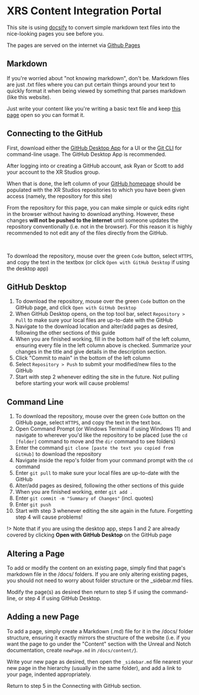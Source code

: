 # XRS Content Integration Portal

This site is using [docsify](https://docsify.js.org/#/) to convert simple markdown text files into the nice-looking pages you see before you.

The pages are served on the internet via [Github Pages](https://pages.github.com/)

## Markdown
If you're worried about "not knowing markdown", don't be. Markdown files are just .txt files where you can put certain things around your text to quickly format it when being viewed by something that parses markdown (like this website).

Just write your content like you're writing a basic text file and keep [this page](https://www.markdownguide.org/cheat-sheet/) open so you can format it.

## Connecting to the GitHub

First, download either the [GitHub Desktop App](https://desktop.github.com/) for a UI or the [Git CLI](https://git-scm.com/downloads) for command-line usage. The GitHub Desktop App is recommended.

After logging into or creating a GitHub account, ask Ryan or Scott to add your account to the XR Studios group.

When that is done, the left column of your [GitHub homepage](https://github.com/) should be populated with the XR Studios repositories to which you have been given access (namely, the repository for this site)

From the repository for this page, you can make simple or quick edits right in the browser without having to download anything. However, these changes **will not be pushed to the internet** until someone updates the repository conventionally (i.e. not in the browser). For this reason it is highly recommended to not edit any of the files directly from the GitHub.

&nbsp;

To download the repository, mouse over the green `Code` button, select `HTTPS`, and copy the text in the textbox (or click `Open with GitHub Desktop` if using the desktop app)

## GitHub Desktop
1. To download the repository, mouse over the green `Code` button on the GitHub page, and click `Open with GitHub Desktop`
2. When GitHub Desktop opens, on the top tool bar, select `Repository > Pull` to make sure your local files are up-to-date with the GitHub
3. Navigate to the download location and alter/add pages as desired, following the other sections of this guide
4. When you are finished working, fill in the bottom half of the left column, ensuring every file in the left column above is checked. Summarize your changes in the title and give details in the description section.
5. Click "Commit to main" in the bottom of the left column
6. Select `Repository > Push` to submit your modified/new files to the GitHub
7. Start with step 2 whenever editing the site in the future. Not pulling before starting your work will cause problems!

## Command Line
1. To download the repository, mouse over the green `Code` button on the GitHub page, select `HTTPS`, and copy the text in the text box.
2. Open Command Prompt (or Windows Terminal if using Windows 11) and navigate to wherever you'd like the repository to be placed (use the `cd [folder]` command to move and the `dir` command to see folders)
3. Enter the command `git clone [paste the text you copied from GitHub]` to download the repository
4. Navigate inside the repo's folder from your command prompt with the `cd` command
5. Enter `git pull` to make sure your local files are up-to-date with the GitHub
6. Alter/add pages as desired, following the other sections of this guide
7. When you are finished working, enter `git add .`
8. Enter `git commit -m "Summary of Changes"` (incl. quotes)
9. Enter `git push`
10. Start with step 3 whenever editing the site again in the future. Forgetting step 4 will cause problems!

!> Note that if you are using the desktop app, steps 1 and 2 are already covered by clicking **Open with GitHub Desktop** on the GitHub page

## Altering a Page
To add or modify the content on an existing page, simply find that page's markdown file in the /docs/ folders. If you are only altering existing pages, you should not need to worry about folder structure or the _sidebar.md files.

Modify the page(s) as desired then return to step 5 if using the command-line, or step 4 if using GitHub Desktop.

## Adding a new Page
To add a page, simply create a Markdown (.md) file for it in the /docs/ folder structure, ensuring it exactly mirrors the structure of the website (i.e. if you want the page to go under the "Content" section with the Unreal and Notch documentation, create `newPage.md` in `/docs/content/`).

Write your new page as desired, then open the `_sidebar.md` file nearest your new page in the hierarchy (usually in the same folder), and add a link to your page, indented appropriately.

Return to step 5 in the Connecting with GitHub section.